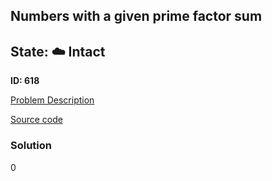 ## Numbers with a given prime factor sum

## State: :cloud: **Intact**

**ID: 618**

[Problem Description](https://projecteuler.net/problem=618)

[Source code](main.cpp)

### Solution
0